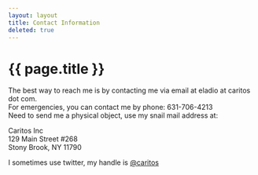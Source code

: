 ```yaml
---
layout: layout
title: Contact Information
deleted: true
---
```


{{ page.title }}
================

The best way to reach me is by contacting me via email at eladio at caritos dot com.<br/>
For emergencies, you can contact me by phone: 631-706-4213<br/>
Need to send me a physical object, use my snail mail address at:<br/>
<p>
Caritos Inc<br/>
129 Main Street #268<br/>
Stony Brook, NY 11790<br/>
</p>
I sometimes use twitter, my handle is <a href="https://twitter.com/caritos">@caritos</a><br/>
